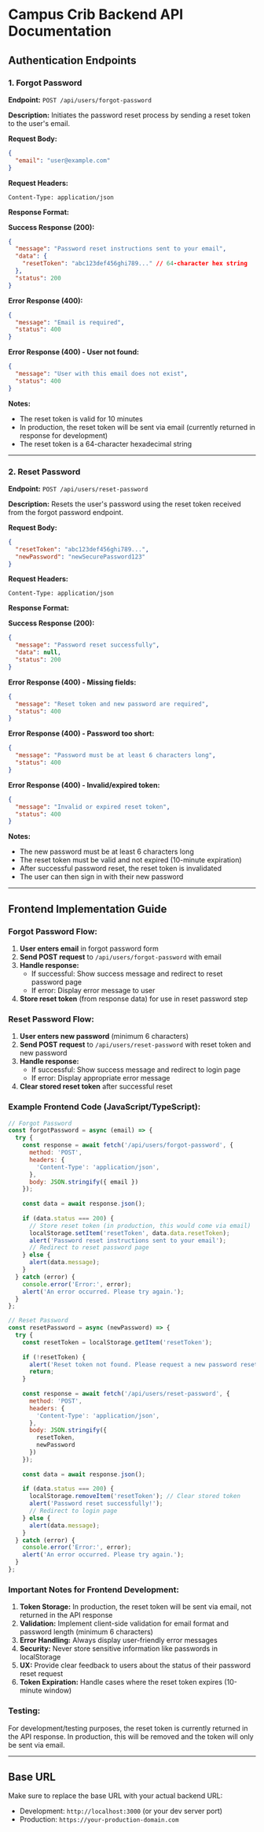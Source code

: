 # Campus Crib Backend API Documentation

## Authentication Endpoints

### 1. Forgot Password

**Endpoint:** `POST /api/users/forgot-password`

**Description:** Initiates the password reset process by sending a reset token to the user's email.

**Request Body:**
```json
{
  "email": "user@example.com"
}
```

**Request Headers:**
```
Content-Type: application/json
```

**Response Format:**

**Success Response (200):**
```json
{
  "message": "Password reset instructions sent to your email",
  "data": {
    "resetToken": "abc123def456ghi789..." // 64-character hex string
  },
  "status": 200
}
```

**Error Response (400):**
```json
{
  "message": "Email is required",
  "status": 400
}
```

**Error Response (400) - User not found:**
```json
{
  "message": "User with this email does not exist",
  "status": 400
}
```

**Notes:**
- The reset token is valid for 10 minutes
- In production, the reset token will be sent via email (currently returned in response for development)
- The reset token is a 64-character hexadecimal string

---

### 2. Reset Password

**Endpoint:** `POST /api/users/reset-password`

**Description:** Resets the user's password using the reset token received from the forgot password endpoint.

**Request Body:**
```json
{
  "resetToken": "abc123def456ghi789...",
  "newPassword": "newSecurePassword123"
}
```

**Request Headers:**
```
Content-Type: application/json
```

**Response Format:**

**Success Response (200):**
```json
{
  "message": "Password reset successfully",
  "data": null,
  "status": 200
}
```

**Error Response (400) - Missing fields:**
```json
{
  "message": "Reset token and new password are required",
  "status": 400
}
```

**Error Response (400) - Password too short:**
```json
{
  "message": "Password must be at least 6 characters long",
  "status": 400
}
```

**Error Response (400) - Invalid/expired token:**
```json
{
  "message": "Invalid or expired reset token",
  "status": 400
}
```

**Notes:**
- The new password must be at least 6 characters long
- The reset token must be valid and not expired (10-minute expiration)
- After successful password reset, the reset token is invalidated
- The user can then sign in with their new password

---

## Frontend Implementation Guide

### Forgot Password Flow:

1. **User enters email** in forgot password form
2. **Send POST request** to `/api/users/forgot-password` with email
3. **Handle response:**
   - If successful: Show success message and redirect to reset password page
   - If error: Display error message to user
4. **Store reset token** (from response data) for use in reset password step

### Reset Password Flow:

1. **User enters new password** (minimum 6 characters)
2. **Send POST request** to `/api/users/reset-password` with reset token and new password
3. **Handle response:**
   - If successful: Show success message and redirect to login page
   - If error: Display appropriate error message
4. **Clear stored reset token** after successful reset

### Example Frontend Code (JavaScript/TypeScript):

```javascript
// Forgot Password
const forgotPassword = async (email) => {
  try {
    const response = await fetch('/api/users/forgot-password', {
      method: 'POST',
      headers: {
        'Content-Type': 'application/json',
      },
      body: JSON.stringify({ email })
    });
    
    const data = await response.json();
    
    if (data.status === 200) {
      // Store reset token (in production, this would come via email)
      localStorage.setItem('resetToken', data.data.resetToken);
      alert('Password reset instructions sent to your email');
      // Redirect to reset password page
    } else {
      alert(data.message);
    }
  } catch (error) {
    console.error('Error:', error);
    alert('An error occurred. Please try again.');
  }
};

// Reset Password
const resetPassword = async (newPassword) => {
  try {
    const resetToken = localStorage.getItem('resetToken');
    
    if (!resetToken) {
      alert('Reset token not found. Please request a new password reset.');
      return;
    }
    
    const response = await fetch('/api/users/reset-password', {
      method: 'POST',
      headers: {
        'Content-Type': 'application/json',
      },
      body: JSON.stringify({ 
        resetToken, 
        newPassword 
      })
    });
    
    const data = await response.json();
    
    if (data.status === 200) {
      localStorage.removeItem('resetToken'); // Clear stored token
      alert('Password reset successfully!');
      // Redirect to login page
    } else {
      alert(data.message);
    }
  } catch (error) {
    console.error('Error:', error);
    alert('An error occurred. Please try again.');
  }
};
```

### Important Notes for Frontend Development:

1. **Token Storage:** In production, the reset token will be sent via email, not returned in the API response
2. **Validation:** Implement client-side validation for email format and password length (minimum 6 characters)
3. **Error Handling:** Always display user-friendly error messages
4. **Security:** Never store sensitive information like passwords in localStorage
5. **UX:** Provide clear feedback to users about the status of their password reset request
6. **Token Expiration:** Handle cases where the reset token expires (10-minute window)

### Testing:

For development/testing purposes, the reset token is currently returned in the API response. In production, this will be removed and the token will only be sent via email.

---

## Base URL

Make sure to replace the base URL with your actual backend URL:
- Development: `http://localhost:3000` (or your dev server port)
- Production: `https://your-production-domain.com` 